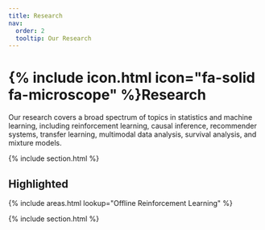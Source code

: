 ```yaml
---
title: Research
nav:
  order: 2
  tooltip: Our Research
---
```


# {% include icon.html icon="fa-solid fa-microscope" %}Research

Our research covers a broad spectrum of topics in statistics and machine learning, including reinforcement learning, causal inference, recommender systems, transfer learning, multimodal data analysis, survival analysis, and mixture models.

{% include section.html %}

## Highlighted

{% include areas.html lookup="Offline Reinforcement Learning" %}

{% include section.html %}




